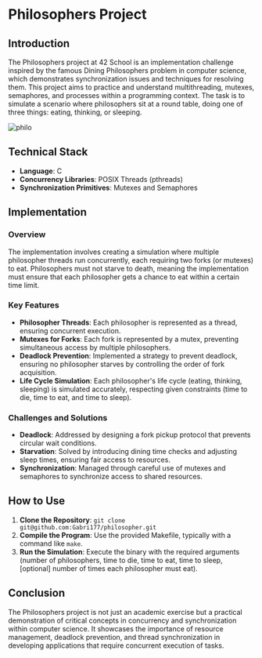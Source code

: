 # Philosophers Project





## Introduction

The Philosophers project at 42 School is an implementation challenge inspired by the famous Dining Philosophers problem in computer science, which demonstrates synchronization issues and techniques for resolving them. This project aims to practice and understand multithreading, mutexes, semaphores, and processes within a programming context. The task is to simulate a scenario where philosophers sit at a round table, doing one of three things: eating, thinking, or sleeping.

![philo](https://github.com/Gabri177/philosopher/assets/152025617/63efe050-57e9-4a4c-aff1-8670e8f239d3)


## Technical Stack

- **Language**: C
- **Concurrency Libraries**: POSIX Threads (pthreads)
- **Synchronization Primitives**: Mutexes and Semaphores

## Implementation

### Overview

The implementation involves creating a simulation where multiple philosopher threads run concurrently, each requiring two forks (or mutexes) to eat. Philosophers must not starve to death, meaning the implementation must ensure that each philosopher gets a chance to eat within a certain time limit.



### Key Features

- **Philosopher Threads**: Each philosopher is represented as a thread, ensuring concurrent execution.
- **Mutexes for Forks**: Each fork is represented by a mutex, preventing simultaneous access by multiple philosophers.
- **Deadlock Prevention**: Implemented a strategy to prevent deadlock, ensuring no philosopher starves by controlling the order of fork acquisition.
- **Life Cycle Simulation**: Each philosopher's life cycle (eating, thinking, sleeping) is simulated accurately, respecting given constraints (time to die, time to eat, and time to sleep).

### Challenges and Solutions

- **Deadlock**: Addressed by designing a fork pickup protocol that prevents circular wait conditions.
- **Starvation**: Solved by introducing dining time checks and adjusting sleep times, ensuring fair access to resources.
- **Synchronization**: Managed through careful use of mutexes and semaphores to synchronize access to shared resources.

## How to Use

1. **Clone the Repository**: `git clone git@github.com:Gabri177/philosopher.git`
2. **Compile the Program**: Use the provided Makefile, typically with a command like `make`.
3. **Run the Simulation**: Execute the binary with the required arguments (number of philosophers, time to die, time to eat, time to sleep, [optional] number of times each philosopher must eat).

## Conclusion

The Philosophers project is not just an academic exercise but a practical demonstration of critical concepts in concurrency and synchronization within computer science. It showcases the importance of resource management, deadlock prevention, and thread synchronization in developing applications that require concurrent execution of tasks.
